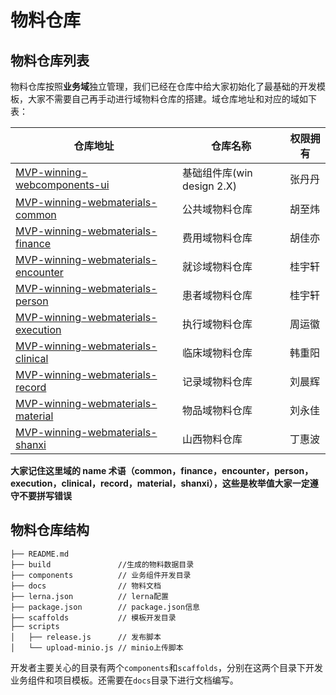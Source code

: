 # 物料仓库

## 物料仓库列表

物料仓库按照**业务域**独立管理，我们已经在仓库中给大家初始化了最基础的开发模板，大家不需要自己再手动进行域物料仓库的搭建。域仓库地址和对应的域如下表：

| 仓库地址                                                                                                                                  | 仓库名称                   | 权限拥有 |
| ----------------------------------------------------------------------------------------------------------------------------------------- | -------------------------- | -------- |
| [MVP-winning-webcomponents-ui](http://tfs2018-web.winning.com.cn:8080/tfs/WINNING-6.0/W.in-MVP/_git/winning-webcomponents-ui)             | 基础组件库(win design 2.X) | 张丹丹   |
| [MVP-winning-webmaterials-common](http://tfs2018-web.winning.com.cn:8080/tfs/WINNING-6.0/W.in-MVP/_git/winning-webmaterials-common)       | 公共域物料仓库             | 胡至炜   |
| [MVP-winning-webmaterials-finance](http://tfs2018-web.winning.com.cn:8080/tfs/WINNING-6.0/W.in-MVP/_git/winning-webmaterials-finance)     | 费用域物料仓库             | 胡佳亦   |
| [MVP-winning-webmaterials-encounter](http://tfs2018-web.winning.com.cn:8080/tfs/WINNING-6.0/W.in-MVP/_git/winning-webmaterials-encounter) | 就诊域物料仓库             | 桂宇轩   |
| [MVP-winning-webmaterials-person](http://tfs2018-web.winning.com.cn:8080/tfs/WINNING-6.0/W.in-MVP/_git/winning-webmaterials-person)       | 患者域物料仓库             | 桂宇轩   |
| [MVP-winning-webmaterials-execution](http://tfs2018-web.winning.com.cn:8080/tfs/WINNING-6.0/W.in-MVP/_git/winning-webmaterials-execution) | 执行域物料仓库             | 周运徽   |
| [MVP-winning-webmaterials-clinical](http://tfs2018-web.winning.com.cn:8080/tfs/WINNING-6.0/W.in-MVP/_git/winning-webmaterials-clinical)   | 临床域物料仓库             | 韩重阳   |
| [MVP-winning-webmaterials-record](http://tfs2018-web.winning.com.cn:8080/tfs/WINNING-6.0/W.in-MVP/_git/winning-webmaterials-record)       | 记录域物料仓库             | 刘晨辉   |
| [MVP-winning-webmaterials-material](http://tfs2018-web.winning.com.cn:8080/tfs/WINNING-6.0/W.in-MVP/_git/winning-webmaterials-material)   | 物品域物料仓库             | 刘永佳   |
| [MVP-winning-webmaterials-shanxi](http://tfs2018-web.winning.com.cn:8080/tfs/WINNING-6.0/W.in-MVP/_git/winning-webmaterials-shanxi)       | 山西物料仓库               | 丁惠波   |

**大家记住这里域的 name 术语（common，finance，encounter，person，execution，clinical，record，material，shanxi），这些是枚举值大家一定遵守不要拼写错误**

## 物料仓库结构

```
├── README.md
├── build               //生成的物料数据目录
├── components          // 业务组件开发目录
├── docs                // 物料文档
├── lerna.json          // lerna配置
├── package.json        // package.json信息
├── scaffolds           // 模板开发目录
├── scripts
│   ├── release.js      // 发布脚本
│   └── upload-minio.js // minio上传脚本

```

开发者主要关心的目录有两个`components`和`scaffolds`，分别在这两个目录下开发业务组件和项目模板。还需要在`docs`目录下进行文档编写。
